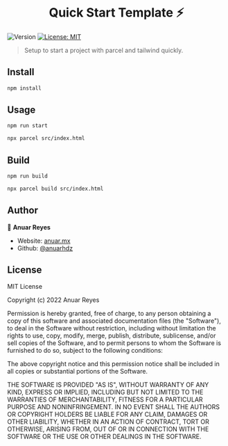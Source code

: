 <h1 align="center">Quick Start Template ⚡️</h1>
<p>
  <img alt="Version" src="https://img.shields.io/badge/version-1.0.0-blue.svg?cacheSeconds=2592000" />
  <a href="#" target="_blank">
    <img alt="License: MIT" src="https://img.shields.io/badge/License-MIT-yellow.svg" />
  </a>
</p>

> Setup to start a project with parcel and tailwind quickly. 


## Install

```sh
npm install
```

## Usage

```sh
npm run start
```
```sh
npx parcel src/index.html
```
## Build

```sh
npm run build
```
```sh
npx parcel build src/index.html
```

## Author

👤 **Anuar Reyes**

* Website: [anuar.mx](https://anuar.mx)
* Github: [@anuarhdz](https://github.com/anuarhdz)

## License

MIT License

Copyright (c) 2022 Anuar Reyes

Permission is hereby granted, free of charge, to any person obtaining a copy
of this software and associated documentation files (the "Software"), to deal
in the Software without restriction, including without limitation the rights
to use, copy, modify, merge, publish, distribute, sublicense, and/or sell
copies of the Software, and to permit persons to whom the Software is
furnished to do so, subject to the following conditions:

The above copyright notice and this permission notice shall be included in all
copies or substantial portions of the Software.

THE SOFTWARE IS PROVIDED "AS IS", WITHOUT WARRANTY OF ANY KIND, EXPRESS OR
IMPLIED, INCLUDING BUT NOT LIMITED TO THE WARRANTIES OF MERCHANTABILITY,
FITNESS FOR A PARTICULAR PURPOSE AND NONINFRINGEMENT. IN NO EVENT SHALL THE
AUTHORS OR COPYRIGHT HOLDERS BE LIABLE FOR ANY CLAIM, DAMAGES OR OTHER
LIABILITY, WHETHER IN AN ACTION OF CONTRACT, TORT OR OTHERWISE, ARISING FROM,
OUT OF OR IN CONNECTION WITH THE SOFTWARE OR THE USE OR OTHER DEALINGS IN THE
SOFTWARE.